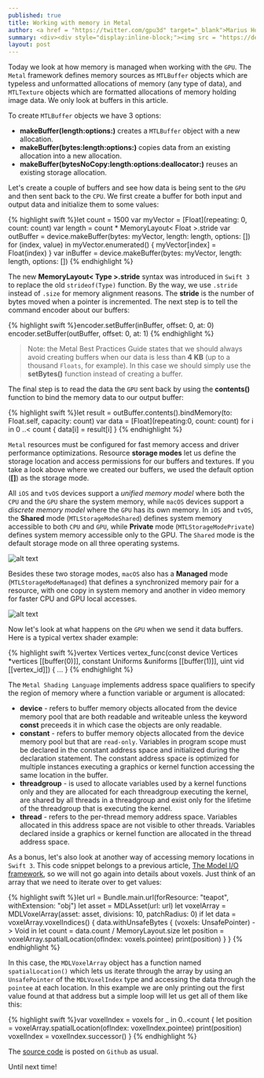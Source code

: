 ```yaml
---
published: true
title: Working with memory in Metal
author: <a href = "https://twitter.com/gpu3d" target="_blank">Marius Horga</a>
summary: <div><div style="display:inline-block;"><img src = "https://devimages.apple.com.edgekey.net/assets/elements/icons/metal/metal-128x128_2x.png" alt="Metal" height="160" width="160"></div><div style="display:inline-block; width:75%; padding-left:1.5em; color:grey; vertical-align:middle;">Learning about the memory model in Metal. Defining Metal resources as Buffers and Textures. Presenting ways to create a Buffer. Defining the Resource Storage Modes. Presenting the address space qualifiers for function variables and arguments. Looking at UnsafePointer and Pointee as another way to aceess memory locations.</div></div>
layout: post
---
```

Today we look at how memory is managed when working with the `GPU`. The `Metal` framework defines memory sources as `MTLBuffer` objects which are typeless and unformatted allocations of memory (any type of data), and `MTLTexture` objects which are formatted allocations of memory holding image data. We only look at buffers in this article.

To create `MTLBuffer` objects we have 3 options:

* __makeBuffer(length:options:)__ creates a `MTLBuffer` object with a new allocation.
* __makeBuffer(bytes:length:options:)__ copies data from an existing allocation into a new allocation.
* __makeBuffer(bytesNoCopy:length:options:deallocator:)__ reuses an existing storage allocation.

Let's create a couple of buffers and see how data is being sent to the `GPU` and then sent back to the `CPU`. We first create a buffer for both input and output data and initialize them to some values:

{% highlight swift %}let count = 1500
var myVector = [Float](repeating: 0, count: count)
var length = count * MemoryLayout< Float >.stride
var outBuffer = device.makeBuffer(bytes: myVector, length: length, options: [])
for (index, value) in myVector.enumerated() { myVector[index] = Float(index) }
var inBuffer = device.makeBuffer(bytes: myVector, length: length, options: [])
{% endhighlight %}

The new __MemoryLayout< Type >.stride__ syntax was introduced in `Swift 3` to replace the old `strideof(Type)` function. By the way, we use `.stride` instead of `.size` for memory alignment reasons. The __stride__ is the number of bytes moved when a pointer is incremented. The next step is to tell the command encoder about our buffers:

{% highlight swift %}encoder.setBuffer(inBuffer, offset: 0, at: 0)
encoder.setBuffer(outBuffer, offset: 0, at: 1)
{% endhighlight %}

> Note: the Metal Best Practices Guide states that we should always avoid creating buffers when our data is less than __4 KB__ (up to a thousand `Floats`, for example). In this case we should simply use the __setBytes()__ function instead of creating a buffer. 

The final step is to read the data the `GPU` sent back by using the __contents()__ function to bind the memory data to our output buffer:

{% highlight swift %}let result = outBuffer.contents().bindMemory(to: Float.self, capacity: count)
var data = [Float](repeating:0, count: count)
for i in 0 ..< count { data[i] = result[i] }
{% endhighlight %}

`Metal` resources must be configured for fast memory access and driver performance optimizations. Resource __storage modes__ let us define the storage location and access permissions for our buffers and textures. If you take a look above where we created our buffers, we used the default option (__[]__) as the storage mode. 

All `iOS` and `tvOS` devices support a _unified memory model_ where both the `CPU` and the `GPU` share the system memory, while `macOS` devices support a _discrete memory model_ where the `GPU` has its own memory. In `iOS` and `tvOS`, the __Shared__ mode (`MTLStorageModeShared`) defines system memory accessible to both `CPU` and `GPU`, while __Private__ mode (`MTLStorageModePrivate`) defines system memory accessible only to the GPU. The `Shared` mode is the default storage mode on all three operating systems.

![alt text](https://developer.apple.com/library/content/documentation/3DDrawing/Conceptual/MTLBestPracticesGuide/Art/ResourceManagement_iOStvOSMemory_2x.png "iOS and tvOS")

Besides these two storage modes, `macOS` also has a __Managed__ mode (`MTLStorageModeManaged`) that defines a synchronized memory pair for a resource, with one copy in system memory and another in video memory for faster CPU and GPU local accesses.
 
![alt text](https://developer.apple.com/library/content/documentation/3DDrawing/Conceptual/MTLBestPracticesGuide/Art/ResourceManagement_OSXMemory_2x.png "macOS")

Now let's look at what happens on the `GPU` when we send it data buffers. Here is a typical vertex shader example:

{% highlight swift %}vertex Vertices vertex_func(const device Vertices *vertices [[buffer(0)]], 
            		    constant Uniforms &uniforms [[buffer(1)]], 
            		    uint vid [[vertex_id]]) 
{
	...
}
{% endhighlight %}

The `Metal Shading Language` implements address space qualifiers to specify the region of memory where a function variable or argument is allocated: 

* __device__ - refers to buffer memory objects allocated from the device memory pool that are both readable and writeable unless the keyword __const__ preceeds it in which case the objects are only readable.
* __constant__ - refers to buffer memory objects allocated from the device memory pool but that are `read-only`. Variables in program scope must be declared in the constant address space and initialized during the declaration statement. The constant address space is optimized for multiple instances executing a graphics or kernel function accessing the same location in the buffer.
* __threadgroup__ - is used to allocate variables used by a kernel functions only and they are allocated for each threadgroup executing the kernel, are shared by all threads in a threadgroup and exist only for the lifetime of the threadgroup that is executing the kernel. 
* __thread__ - refers to the per-thread memory address space. Variables allocated in this address space are not visible to other threads. Variables declared inside a graphics or kernel function are allocated in the thread address space.

As a bonus, let's also look at another way of accessing memory locations in `Swift 3`. This code snippet belongs to a previous article, [The Model I/O framework](http://metalkit.org/2016/08/30/the-model-i-o-framework.html), so we will not go again into details about voxels. Just think of an array that we need to iterate over to get values:

{% highlight swift %}let url = Bundle.main.url(forResource: "teapot", withExtension: "obj")
let asset = MDLAsset(url: url)
let voxelArray = MDLVoxelArray(asset: asset, divisions: 10, patchRadius: 0)
if let data = voxelArray.voxelIndices() {
    data.withUnsafeBytes { (voxels: UnsafePointer<MDLVoxelIndex>) -> Void in
        let count = data.count / MemoryLayout<MDLVoxelIndex>.size
        let position = voxelArray.spatialLocation(ofIndex: voxels.pointee)
        print(position)
    }
}
{% endhighlight %} 

In this case, the `MDLVoxelArray` object has a function named `spatialLocation()` which lets us iterate through the array by using an `UnsafePointer` of the `MDLVoxelIndex` type and accessing the data through the `pointee` at each location. In this example we are only printing out the first value found at that address but a simple loop will let us get all of them like this:

{% highlight swift %}var voxelIndex = voxels
for _ in 0..<count {
    let position = voxelArray.spatialLocation(ofIndex: voxelIndex.pointee)
    print(position)
    voxelIndex = voxelIndex.successor()
}
{% endhighlight %}

The [source code](https://github.com/MetalKit/metal) is posted on `Github` as usual.

Until next time!
